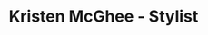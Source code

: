 ---
title: "Kristen McGhee - Stylist"
url: /blue-springs/kristen-mcghee-stylist/
shop: hairdresser
---